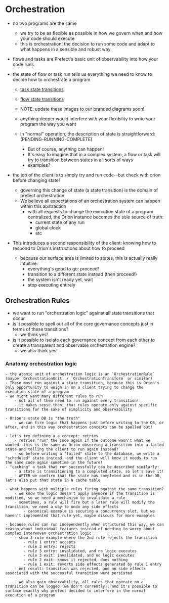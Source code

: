 # Orchestration

- no two programs are the same
    - we try to be as flexible as possible in how we govern when and how your code should execute
    - this is orchestration! the decision to run some code and adapt to what happens in a sensible and robust way

- flows and tasks are Prefect's basic unit of observability into how your code runs
- the state of flow or task run tells us everything we need to know to decide how to orchestrate a program
    - [task state transitions](/img/task-states.png)
    - [flow state transitions](/img/flow-states.png)
    - NOTE: update these images to our branded diagrams soon!

    - anything deeper would interfere with your flexibility to write your program the way you want
    - in "normal" operation, the description of state is straightforward: (PENDING-RUNNING-COMPLETE)
        - But of course, anything can happen!
        - It's easy to imagine that in a complex system, a flow or task will try to transition between states in all sorts of ways
        - examples?

- the job of the client is to simply try and run code--but check with orion before changing state!
    - governing this change of state (a state transition) is the domain of prefect orchestration
    - We believe all expectations of an orchestration system can happen within this abstraction
        - with all requests to change the execution state of a program centralized, the Orion instance becomes the sole source of truth:
            - current state of any run
            - global clock
            - etc
- This introduces a second responsibility of the client: knowing how to respond to Orion's instructions about how to proceed
    - because our surface area is limited to states, this is actually really intuitive:
        - everything's good to go: proceed!
        - transition to a different state instead (then proceed!)
        - the system isn't ready yet, wait
        - stop executing entirely


## Orchestration Rules

- we want to run "orchestration logic" against all state transitions that occur
- is it possible to spell out all of the core governance concepts just in terms of these transitions?
    - we think yes!
- is it possible to isolate each governance concept from each other to create a transparent and observable orchestration engine?
    - we also think yes!

### Anatomy orchestration logic
    - the atomic unit of orchestration logic is an `OrchestrationRule` (maybe `OrchestrationUnit` / `OrchestrationTransform` or similar)
    - These must run against a state transition, because this is Orion's only opportunity to weigh in on a client trying to change the execution state of a program
    - we might want many different rules to run
        - not all of them need to run against every transition!
        - it makes sense then, that rules operate only against specific transitions for the sake of simplicity and observability

    - Orion's state DB is "the truth"
        - we can fire logic that happens just before writing to the DB, or after, and in this way orchestration concepts can be spelled out!

    - let's try defining a a concept: retries
        - retries "run" the code again if the outcome wasn't what we wanted--this is the same as Orion observing a transition into a failed state and telling the client to run again instead!
        - so before writing a "failed" state to the database, we write a "scheduled" state instead, and the client will know it needs to run the same code again sometime in the future!
    - "caching" a task that run successfully can be described similarly:
        - a state is transitioning to a completed state, so let's save it!
        - AFTER we confirm that the state has completed and is in the DB, let's also put that state in a cache table

    - what happens with multiple rules firing against the same transition?
        - we know the logic doesn't apply anymore if the transition is modified, so we need a mechanism to invalidate a rule
        - sometimes, a rule will fire but a later rule will modify the transition, we need a way to undo any side effects
            - canonical example is securing a concurrency slot, but we haven't implemented that rule yet, maybe discuss for more examples

    - because rules can run independently when structured this way, we can reason about individual features instead of needing to worry about complex interwoven orchestration logic
        - show 3 rule example where the 2nd rule rejects the transition
            - rule 1 entry: accepts
            - rule 2 entry: rejects
            - rule 3 entry: invalidated, and no logic executes
            - rule 3 exit: invalidated, and no logic executes
            - rule 2 exit: knows it rejected, does nothing
            - rule 1 exit: reverts side effects generated by rule 1 entry
        - net result: transition was rejected, and no side effects associated with the successful transition were persisted

        - we also gain observability, all rules that operate on a transition can be logged (we don't currently), and it's possible to surface exactly why prefect decided to interfere in the normal execution of a program
